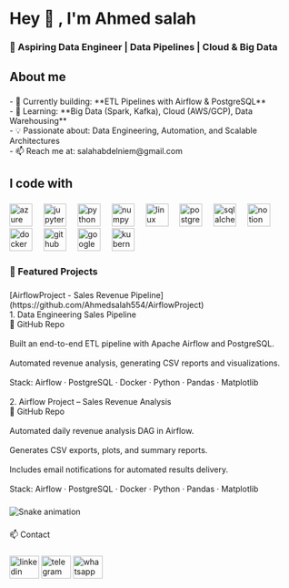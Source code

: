 <h1 align="left">Hey 👋 , I'm Ahmed salah</h1>

###

<h3 align="left">🚀 Aspiring Data Engineer | Data Pipelines | Cloud & Big Data</h3>

###

<h2 align="left">About me</h2>

###

<p align="left">- 🔭 Currently building: **ETL Pipelines with Airflow & PostgreSQL**  <br>- 🌱 Learning: **Big Data (Spark, Kafka), Cloud (AWS/GCP), Data Warehousing**  <br>- 💡 Passionate about: Data Engineering, Automation, and Scalable Architectures  <br>- 📫 Reach me at: salahabdelniem@gmail.com</p>

###

<h2 align="left">I code with</h2>

###

<div align="left">
  <img src="https://cdn.jsdelivr.net/gh/devicons/devicon/icons/azure/azure-original.svg" height="40" alt="azure logo"  />
  <img width="12" />
  <img src="https://cdn.jsdelivr.net/gh/devicons/devicon/icons/jupyter/jupyter-original.svg" height="40" alt="jupyter logo"  />
  <img width="12" />
  <img src="https://cdn.jsdelivr.net/gh/devicons/devicon/icons/python/python-original.svg" height="40" alt="python logo"  />
  <img width="12" />
  <img src="https://cdn.jsdelivr.net/gh/devicons/devicon/icons/numpy/numpy-original.svg" height="40" alt="numpy logo"  />
  <img width="12" />
  <img src="https://cdn.jsdelivr.net/gh/devicons/devicon/icons/linux/linux-original.svg" height="40" alt="linux logo"  />
  <img width="12" />
  <img src="https://cdn.jsdelivr.net/gh/devicons/devicon/icons/postgresql/postgresql-original.svg" height="40" alt="postgresql logo"  />
  <img width="12" />
  <img src="https://cdn.jsdelivr.net/gh/devicons/devicon/icons/sqlalchemy/sqlalchemy-original.svg" height="40" alt="sqlalchemy logo"  />
  <img width="12" />
  <img src="https://cdn.jsdelivr.net/gh/devicons/devicon/icons/notion/notion-original.svg" height="40" alt="notion logo"  />
  <img width="12" />
  <img src="https://cdn.jsdelivr.net/gh/devicons/devicon/icons/docker/docker-original.svg" height="40" alt="docker logo"  />
  <img width="12" />
  <img src="https://cdn.simpleicons.org/github/181717" height="40" alt="github logo"  />
  <img width="12" />
  <img src="https://skillicons.dev/icons?i=gcp" height="40" alt="googlecloud logo"  />
  <img width="12" />
  <img src="https://cdn.simpleicons.org/kubernetes/326CE5" height="40" alt="kubernetes logo"  />
</div>

###

<h3 align="left">🚀 Featured Projects</h3>

###

<p align="left">[AirflowProject - Sales Revenue Pipeline](https://github.com/Ahmedsalah554/AirflowProject)  <br>1. Data Engineering Sales Pipeline<br>🔗 GitHub Repo<br><br>Built an end-to-end ETL pipeline with Apache Airflow and PostgreSQL.<br><br>Automated revenue analysis, generating CSV reports and visualizations.<br><br>Stack: Airflow · PostgreSQL · Docker · Python · Pandas · Matplotlib<br><br>2. Airflow Project – Sales Revenue Analysis<br>🔗 GitHub Repo<br><br>Automated daily revenue analysis DAG in Airflow.<br><br>Generates CSV exports, plots, and summary reports.<br><br>Includes email notifications for automated results delivery.<br><br>Stack: Airflow · PostgreSQL · Docker · Python · Pandas · Matplotlib</p>

###

<img src="https://raw.githubusercontent.com/Ahmedsalah554/Ahmedsalah554/output/snake.svg" alt="Snake animation" />

###

<p align="left">📫 Contact</p>

###

<div align="left">
  <img src="https://raw.githubusercontent.com/maurodesouza/profile-readme-generator/master/src/assets/icons/social/linkedin/default.svg" width="52" height="40" alt="linkedin logo"  />
  <img src="https://raw.githubusercontent.com/maurodesouza/profile-readme-generator/master/src/assets/icons/social/telegram/default.svg" width="52" height="40" alt="telegram logo"  />
  <img src="https://raw.githubusercontent.com/maurodesouza/profile-readme-generator/master/src/assets/icons/social/whatsapp/default.svg" width="52" height="40" alt="whatsapp logo"  />
</div>

###
